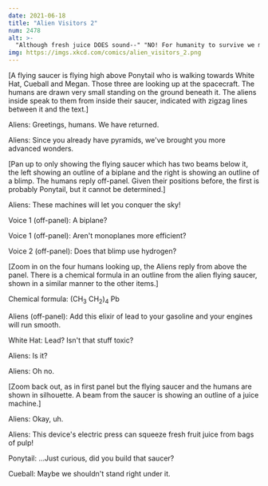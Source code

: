 ```yaml
---
date: 2021-06-18
title: "Alien Visitors 2"
num: 2478
alt: >-
  "Although fresh juice DOES sound--" "NO! For humanity to survive we must learn from the mistakes of the past."
img: https://imgs.xkcd.com/comics/alien_visitors_2.png
---
```

[A flying saucer is flying high above Ponytail who is walking towards White Hat, Cueball and Megan. Those three are looking up at the spacecraft. The humans are drawn very small standing on the ground beneath it. The aliens inside speak to them from inside their saucer, indicated with zigzag lines between it and the text.]

Aliens: Greetings, humans. We have returned.

Aliens: Since you already have pyramids, we've brought you more advanced wonders.

[Pan up to only showing the flying saucer which has two beams below it, the left showing an outline of a biplane and the right is showing an outline of a blimp. The humans reply off-panel. Given their positions before, the first is probably Ponytail, but it cannot be determined.]

Aliens: These machines will let you conquer the sky!

Voice 1 (off-panel): A biplane?

Voice 1 (off-panel): Aren't monoplanes more efficient?

Voice 2 (off-panel): Does that blimp use hydrogen?

[Zoom in on the four humans looking up, the Aliens reply from above the panel. There is a chemical formula in an outline from the alien flying saucer, shown in a similar manner to the other items.]

Chemical formula: (CH<sub>3</sub> CH<sub>2</sub>)<sub>4</sub> Pb

Aliens (off-panel): Add this elixir of lead to your gasoline and your engines will run smooth.

White Hat: Lead? Isn't that stuff toxic?

Aliens: Is it?

Aliens: Oh no.

[Zoom back out, as in first panel but the flying saucer and the humans are shown in silhouette. A beam from the saucer is showing an outline of a juice machine.]

Aliens: Okay, uh.

Aliens: This device's electric press can squeeze fresh fruit juice from bags of pulp!

Ponytail: ...Just curious, did you build that saucer?

Cueball: Maybe we shouldn't stand right under it.